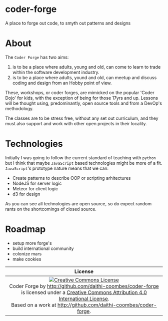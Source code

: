 # coder-forge
A place to forge out code, to smyth out patterns and designs


# About
The `Coder Forge` has two aims:
 1. is to be a place where adults, young and old, can come to learn to trade
 within the software development industry.
 2. is to be a place where adults, yound and old, can meetup and discuss coding
 and design from an Hobby point of view.

These, workshops, or coder forges, are mimicked on the popular 'Coder Dojo' for
kids, with the exception of being for those 17yrs and up. Lessons will be
thought using, predominantly, open source tools and from a DevOp's methodology.

The classes are to be stress free, without any set out curriculum, and they
must also support and work with other open projects in their locality.

# Technologies
Initially I was going to follow the current standard of teaching with `python`
but I think that maybe `JavaScript` based technologies might be more of a fit.
`JavaScript`'s prototype nature means that we can:
 - Create patterns to describe OOP or scripting arhitectures
 - NodeJS for server logic
 - Meteor for client logic
 - d3 for design

As you can see all technologies are open source, so do expect random rants on
the shortcomings of closed source.

# Roadmap
 - setup more forge's
 - build international community
 - colonize mars
 - make cookies

| License |
|:-------:|
| <a rel="license" href="http://creativecommons.org/licenses/by/4.0/"><img alt="Creative Commons License" style="border-width:0" src="https://i.creativecommons.org/l/by/4.0/88x31.png" /></a><br /><span xmlns:dct="http://purl.org/dc/terms/" property="dct:title">Coder Forge</span> by <a xmlns:cc="http://creativecommons.org/ns#" href="http://github.com/daithi-coombes/coder-forge" property="cc:attributionName" rel="cc:attributionURL">http://github.com/daithi-coombes/coder-forge</a> is licensed under a <a rel="license" href="http://creativecommons.org/licenses/by/4.0/">Creative Commons Attribution 4.0 International License</a>.<br />Based on a work at <a xmlns:dct="http://purl.org/dc/terms/" href="http://github.com/daithi-coombes/coder-forge" rel="dct:source">http://github.com/daithi-coombes/coder-forge</a>. |

